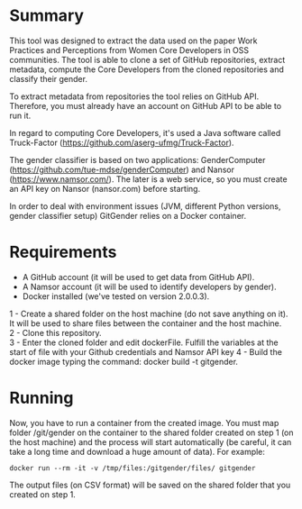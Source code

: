 # Summary
This tool was designed to extract the data used on the paper Work Practices and Perceptions from Women Core Developers in OSS communities. The tool is able to clone a set of GitHub repositories, extract metadata, compute the Core Developers from the cloned repositories and classify their gender.  

To extract metadata from repositories the tool relies on GitHub API. Therefore, you must already have an account on GitHub API to be able to run it.  

In regard to computing Core Developers, it's used a Java software called Truck-Factor (https://github.com/aserg-ufmg/Truck-Factor).

The gender classifier is based on two applications: GenderComputer (https://github.com/tue-mdse/genderComputer) and Nansor (https://www.namsor.com/). The later is a web service, so you must create an API key on Nansor (nansor.com) before starting. 

In order to deal with environment issues (JVM, different Python versions, gender classifier setup) GitGender relies on a Docker container. 


# Requirements  

* A GitHub account (it will be used to get data from GitHub API).   
* A Namsor account (it will be used to identify developers by gender).  
* Docker installed (we've tested on version 2.0.0.3).  


1 - Create a shared folder on the host machine (do not save anything on it). It will be used to share files between the container and the host machine.  
2 - Clone this repository.  
3 - Enter the cloned folder and edit dockerFile. Fulfill the variables at the start of file with your Github credentials and Namsor API key
4 - Build the docker image typing the command: docker build -t gitgender.  

# Running
Now, you have to run a container from the created image. You must map folder /git/gender on the container to the shared folder created on step 1 (on the host machine) and the process will start automatically (be careful, it can take a long time and download a huge amount of data). For example:   
    

    docker run --rm -it -v /tmp/files:/gitgender/files/ gitgender
    
The output files (on CSV format) will be saved on the shared folder that you created on step 1.
